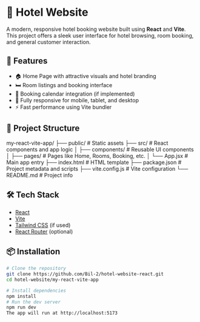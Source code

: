 # 🏨 Hotel Website

A modern, responsive hotel booking website built using **React** and **Vite**. This project offers a sleek user interface for hotel browsing, room booking, and general customer interaction.

## 🚀 Features

- 🏠 Home Page with attractive visuals and hotel branding
- 🛏️ Room listings and booking interface
- 📅 Booking calendar integration (if implemented)
- 📱 Fully responsive for mobile, tablet, and desktop
- ⚡ Fast performance using Vite bundler

## 📁 Project Structure

my-react-vite-app/
├── public/ # Static assets
├── src/ # React components and app logic
│ ├── components/ # Reusable UI components
│ ├── pages/ # Pages like Home, Rooms, Booking, etc.
│ └── App.jsx # Main app entry
├── index.html # HTML template
├── package.json # Project metadata and scripts
├── vite.config.js # Vite configuration
└── README.md # Project info


## 🛠️ Tech Stack

- [React](https://reactjs.org/)
- [Vite](https://vitejs.dev/)
- [Tailwind CSS](https://tailwindcss.com/) (if used)
- [React Router](https://reactrouter.com/) (optional)

## 📦 Installation

```bash
# Clone the repository
git clone https://github.com/Bil-2/hotel-website-react.git
cd hotel-website/my-react-vite-app

# Install dependencies
npm install
# Run the dev server
npm run dev
The app will run at http://localhost:5173